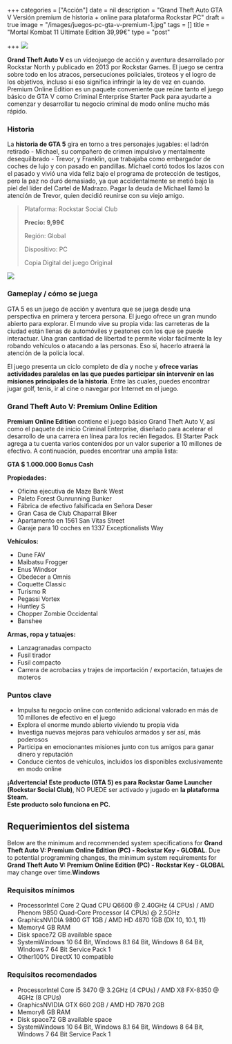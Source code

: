 +++
categories = ["Acción"]
date = nil
description = "Grand Theft Auto GTA V Versión premium de historia + online para plataforma Rockstar PC"
draft = true
image = "/images/juegos-pc-gta-v-premium-1.jpg"
tags = []
title = "Mortal Kombat 11 Ultimate Edition 39,99€"
type = "post"

+++
![](/images/pedir-boton-1.png)

**Grand Theft Auto V** es un videojuego de acción y aventura desarrollado por Rockstar North y publicado en 2013 por Rockstar Games. El juego se centra sobre todo en los atracos, persecuciones policiales, tiroteos y el logro de los objetivos, incluso si eso significa infringir la ley de vez en cuando. Premium Online Edition es un paquete conveniente que reúne tanto el juego básico de GTA V como Criminal Enterprise Starter Pack para ayudarte a comenzar y desarrollar tu negocio criminal de modo online mucho más rápido.

### Historia

La **historia de GTA 5** gira en torno a tres personajes jugables: el ladrón retirado - Michael, su compañero de crimen impulsivo y mentalmente desequilibrado - Trevor, y Franklin, que trabajaba como embargador de coches de lujo y con pasado en pandillas. Michael cortó todos los lazos con el pasado y vivió una vida feliz bajo el programa de protección de testigos, pero la paz no duró demasiado, ya que accidentalmente se metió bajo la piel del líder del Cartel de Madrazo. Pagar la deuda de Michael llamó la atención de Trevor, quien decidió reunirse con su viejo amigo.

> Plataforma: Rockstar Social Club
>
> **Precio: 9,99€**
>
> Región: Global
>
> Dispositivo: PC
>
> Copia Digital del juego Original

![](/images/juegos-pc-gtav.jpg)

### Gameplay / cómo se juega

GTA 5 es un juego de acción y aventura que se juega desde una perspectiva en primera y tercera persona. El juego ofrece un gran mundo abierto para explorar. El mundo vive su propia vida: las carreteras de la ciudad están llenas de automóviles y peatones con los que se puede interactuar. Una gran cantidad de libertad te permite violar fácilmente la ley robando vehículos o atacando a las personas. Eso sí, hacerlo atraerá la atención de la policía local.

El juego presenta un ciclo completo de día y noche y **ofrece varias actividades paralelas en las que puedes participar sin intervenir en las misiones principales de la historia**. Entre las cuales, puedes encontrar jugar golf, tenis, ir al cine o navegar por Internet en el juego.

### Grand Theft Auto V: Premium Online Edition

**Premium Online Edition** contiene el juego básico Grand Theft Auto V, así como el paquete de inicio Criminal Enterprise, diseñado para acelerar el desarrollo de una carrera en línea para los recién llegados. El Starter Pack agrega a tu cuenta varios contenidos por un valor superior a 10 millones de efectivo. A continuación, puedes encontrar una amplia lista:

**GTA $ 1.000.000 Bonus Cash**

**Propiedades:**

* Oficina ejecutiva de Maze Bank West
* Paleto Forest Gunrunning Bunker
* Fábrica de efectivo falsificada en Señora Deser
* Gran Casa de Club Chaparral Biker
* Apartamento en 1561 San Vitas Street
* Garaje para 10 coches en 1337 Exceptionalists Way

**Vehículos:**

* Dune FAV
* Maibatsu Frogger
* Enus Windsor
* Obedecer a Omnis
* Coquette Classic
* Turismo R
* Pegassi Vortex
* Huntley S
* Chopper Zombie Occidental
* Banshee

**Armas, ropa y tatuajes:**

* Lanzagranadas compacto
* Fusil tirador
* Fusil compacto
* Carrera de acrobacias y trajes de importación / exportación, tatuajes de moteros

### Puntos clave

* Impulsa tu negocio online con contenido adicional valorado en más de 10 millones de efectivo en el juego
* Explora el enorme mundo abierto viviendo tu propia vida
* Investiga nuevas mejoras para vehículos armados y ser así, más poderosos
* Participa en emocionantes misiones junto con tus amigos para ganar dinero y reputación
* Conduce cientos de vehículos, incluidos los disponibles exclusivamente en modo online

**¡Advertencia! Este producto (GTA 5) es para Rockstar Game Launcher (Rockstar Social Club)**, NO PUEDE ser activado y jugado en **la plataforma Steam.**  
**Este producto solo funciona en PC.**

## Requerimientos del sistema

Below are the minimum and recommended system specifications for **Grand Theft Auto V: Premium Online Edition (PC) - Rockstar Key - GLOBAL**. Due to potential programming changes, the minimum system requirements for **Grand Theft Auto V: Premium Online Edition (PC) - Rockstar Key - GLOBAL** may change over time.**Windows**

### Requisitos mínimos

* ProcessorIntel Core 2 Quad CPU Q6600 @ 2.40GHz (4 CPUs) / AMD Phenom 9850 Quad-Core Processor (4 CPUs) @ 2.5GHz
* GraphicsNVIDIA 9800 GT 1GB / AMD HD 4870 1GB (DX 10, 10.1, 11)
* Memory4 GB RAM
* Disk space72 GB available space
* SystemWindows 10 64 Bit, Windows 8.1 64 Bit, Windows 8 64 Bit, Windows 7 64 Bit Service Pack 1
* Other100% DirectX 10 compatible

### Requisitos recomendados

* ProcessorIntel Core i5 3470 @ 3.2GHz (4 CPUs) / AMD X8 FX-8350 @ 4GHz (8 CPUs)
* GraphicsNVIDIA GTX 660 2GB / AMD HD 7870 2GB
* Memory8 GB RAM
* Disk space72 GB available space
* SystemWindows 10 64 Bit, Windows 8.1 64 Bit, Windows 8 64 Bit, Windows 7 64 Bit Service Pack 1